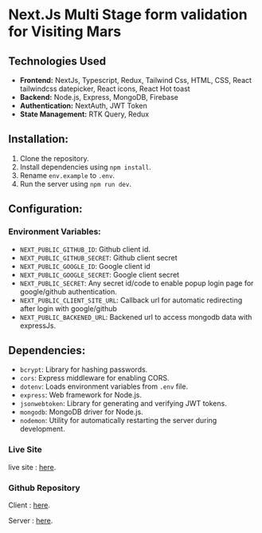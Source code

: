 # Next.Js Multi Stage form validation for Visiting Mars

## Technologies Used

- **Frontend:** NextJs, Typescript, Redux, Tailwind Css, HTML, CSS, React tailwindcss datepicker, React icons, React Hot toast  
- **Backend:** Node.js, Express, MongoDB, Firebase
- **Authentication:** NextAuth, JWT Token 
- **State Management:** RTK Query, Redux

## Installation:

1. Clone the repository.
2. Install dependencies using `npm install`.
3. Rename `env.example` to `.env`.
4. Run the server using `npm run dev`.

## Configuration:

### Environment Variables:


- `NEXT_PUBLIC_GITHUB_ID`: Github client id.
- `NEXT_PUBLIC_GITHUB_SECRET`: Github client secret
- `NEXT_PUBLIC_GOOGLE_ID`: Google client id
- `NEXT_PUBLIC_GOOGLE_SECRET`: Google client secret
- `NEXT_PUBLIC_SECRET`: Any secret id/code to enable popup login page for google/github authentication. 
- `NEXT_PUBLIC_CLIENT_SITE_URL`: Callback url for automatic redirecting after login with google/github
- `NEXT_PUBLIC_BACKENED_URL`: Backened url to access mongodb data with expressJs. 

## Dependencies:

- `bcrypt`: Library for hashing passwords.
- `cors`: Express middleware for enabling CORS.
- `dotenv`: Loads environment variables from `.env` file.
- `express`: Web framework for Node.js.
- `jsonwebtoken`: Library for generating and verifying JWT tokens.
- `mongodb`: MongoDB driver for Node.js.
- `nodemon`: Utility for automatically restarting the server during development.

### Live Site

live site : [here](https://multi-stage-form-for-mars-visit-application.vercel.app/).

### Github Repository

Client : [here](https://github.com/rasel-gannicus/Multi-stage-form-for-visiting-Mars-application).

Server : [here](https://github.com/rasel-gannicus/Server-for-multi-stage-form-visiting-mars).

